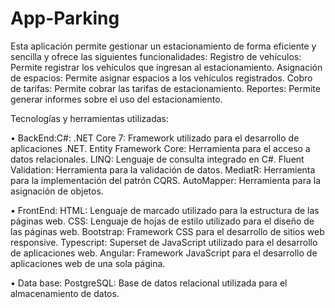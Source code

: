 # App-Parking
Esta aplicación permite gestionar un estacionamiento de forma eficiente y sencilla y ofrece las siguientes funcionalidades:
    Registro de vehículos: Permite registrar los vehículos que ingresan al estacionamiento.
    Asignación de espacios: Permite asignar espacios a los vehículos registrados.
    Cobro de tarifas: Permite cobrar las tarifas de estacionamiento.
    Reportes: Permite generar informes sobre el uso del estacionamiento.

Tecnologías y herramientas utilizadas:

• BackEnd:C#: 
    .NET Core 7: Framework utilizado para el desarrollo de aplicaciones .NET.
    Entity Framework Core: Herramienta para el acceso a datos relacionales.
    LINQ: Lenguaje de consulta integrado en C#.
    Fluent Validation: Herramienta para la validación de datos.
    MediatR: Herramienta para la implementación del patrón CQRS.
    AutoMapper: Herramienta para la asignación de objetos. 

• FrontEnd:
    HTML: Lenguaje de marcado utilizado para la estructura de las páginas web.
    CSS: Lenguaje de hojas de estilo utilizado para el diseño de las páginas web.
    Bootstrap: Framework CSS para el desarrollo de sitios web responsive.
    Typescript: Superset de JavaScript utilizado para el desarrollo de aplicaciones web.
    Angular: Framework JavaScript para el desarrollo de aplicaciones web de una sola página.

• Data base:
    PostgreSQL: Base de datos relacional utilizada para el almacenamiento de datos.